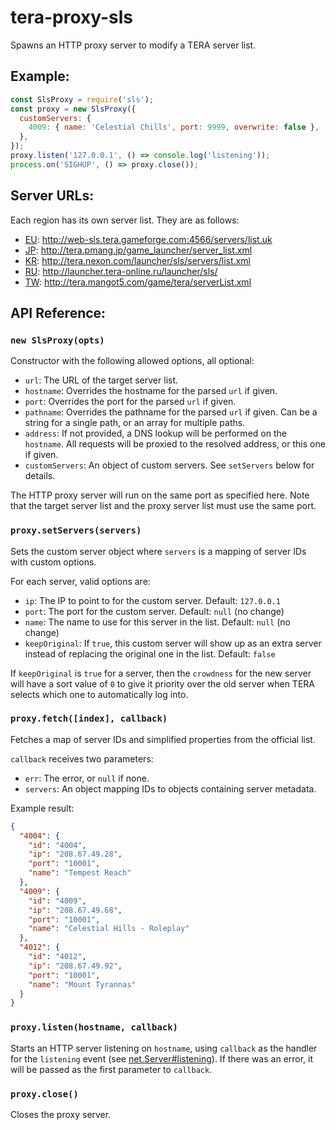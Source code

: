 # tera-proxy-sls

Spawns an HTTP proxy server to modify a TERA server list.

## Example:
```js
const SlsProxy = require('sls');
const proxy = new SlsProxy({
  customServers: {
    4009: { name: 'Celestial Chills', port: 9999, overwrite: false },
  },
});
proxy.listen('127.0.0.1', () => console.log('listening'));
process.on('SIGHUP', () => proxy.close());
```

## Server URLs:
Each region has its own server list. They are as follows:
 * [EU](http://tera.gameforge.com/): <http://web-sls.tera.gameforge.com:4566/servers/list.uk>
 * [JP](http://tera.pmang.jp/): <http://tera.pmang.jp/game_launcher/server_list.xml>
 * [KR](http://tera.nexon.com/): <http://tera.nexon.com/launcher/sls/servers/list.xml>
 * [RU](http://www.tera-online.ru/): <http://launcher.tera-online.ru/launcher/sls/>
 * [TW](http://tera.mangot5.com/): <http://tera.mangot5.com/game/tera/serverList.xml>

## API Reference:

### `new SlsProxy(opts)`
Constructor with the following allowed options, all optional:
 * `url`: The URL of the target server list.
 * `hostname`: Overrides the hostname for the parsed `url` if given.
 * `port`: Overrides the port for the parsed `url` if given.
 * `pathname`: Overrides the pathname for the parsed `url` if given. Can be a string for a single path, or an array for multiple paths.
 * `address`: If not provided, a DNS lookup will be performed on the `hostname`. All requests will be proxied to the resolved address, or this one if given.
 * `customServers`: An object of custom servers. See `setServers` below for details.

The HTTP proxy server will run on the same port as specified here. Note that the target server list and the proxy server list must use the same port.

### `proxy.setServers(servers)`
Sets the custom server object where `servers` is a mapping of server IDs with custom options.

For each server, valid options are:
 * `ip`: The IP to point to for the custom server. Default: `127.0.0.1`
 * `port`: The port for the custom server. Default: `null` (no change)
 * `name`: The name to use for this server in the list. Default: `null` (no change)
 * `keepOriginal`: If `true`, this custom server will show up as an extra server instead of replacing the original one in the list. Default: `false`

If `keepOriginal` is `true` for a server, then the `crowdness` for the new server will have a sort value of `0` to give it priority over the old server when TERA selects which one to automatically log into.

### `proxy.fetch([index], callback)`
Fetches a map of server IDs and simplified properties from the official list.

`callback` receives two parameters:
 * `err`: The error, or `null` if none.
 * `servers`: An object mapping IDs to objects containing server metadata.

Example result:
```json
{
  "4004": {
    "id": "4004",
    "ip": "208.67.49.28",
    "port": "10001",
    "name": "Tempest Reach"
  },
  "4009": {
    "id": "4009",
    "ip": "208.67.49.68",
    "port": "10001",
    "name": "Celestial Hills - Roleplay"
  },
  "4012": {
    "id": "4012",
    "ip": "208.67.49.92",
    "port": "10001",
    "name": "Mount Tyrannas"
  }
}
```

### `proxy.listen(hostname, callback)`
Starts an HTTP server listening on `hostname`, using `callback` as the handler for the `listening` event (see [net.Server#listening](https://nodejs.org/api/net.html#net_event_listening)). If there was an error, it will be passed as the first parameter to `callback`.

### `proxy.close()`
Closes the proxy server.
